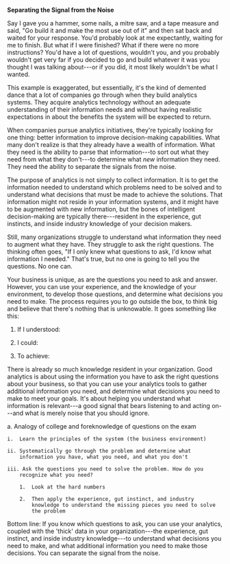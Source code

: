 **Separating the Signal from the Noise**

Say I gave you a hammer, some nails, a mitre saw, and a tape measure and
said, "Go build it and make the most use out of it" and then sat back
and waited for your response. You'd probably look at me expectantly,
waiting for me to finish. But what if I were finished? What if there
were no more instructions? You'd have a lot of questions, wouldn't you,
and you probably wouldn't get very far if you decided to go and build
whatever it was you thought I was talking about---or if you did, it most
likely wouldn't be what I wanted.

This example is exaggerated, but essentially, it's the kind of demented
dance that a lot of companies go through when they build analytics
systems. They acquire analytics technology without an adequate
understanding of their information needs and without having realistic
expectations in about the benefits the system will be expected to
return.

When companies pursue analytics initiatives, they're typically looking
for one thing: better information to improve decision-making
capabilities. What many don't realize is that they already have a wealth
of information. What they need is the ability to parse that
information---to sort out what they need from what they don't---to
determine what *new* information they need. They need the ability to
separate the signals from the noise.

The purpose of analytics is not simply to collect information. It is to
get the information needed to understand which problems need to be
solved and to understand what decisions that must be made to achieve the
solutions. That information might not reside in your information
systems, and it might have to be augmented with new information, but the
bones of intelligent decision-making are typically there---resident in
the experience, gut instincts, and inside industry knowledge of your
decision makers.

Still, many organizations struggle to understand what information they
need to augment what they have. They struggle to ask the right
questions. The thinking often goes, "If I only knew what questions to
ask, I'd know what information I needed." That's true, but no one is
going to tell you the questions. No one can.

Your business is unique, as are the questions you need to ask and
answer. However, you can use your experience, and the knowledge of your
environment, to develop those questions, and determine what decisions
you need to make. The process requires you to go outside the box, to
think big and believe that there's nothing that is unknowable. It goes
something like this:

1.  If I understood:

2.  I could:

3.  To achieve:

There is already so much knowledge resident in your organization. Good
analytics is about using the information you have to ask the right
questions about your business, so that you can use your analytics tools
to gather additional information you need, and determine what decisions
you need to make to meet your goals. It's about helping you understand
what information is relevant---a good signal that bears listening to and
acting on---and what is merely noise that you should ignore.

a.  Analogy of college and foreknowledge of questions on the exam

    i.  Learn the principles of the system (the business environment)

    ii. Systematically go through the problem and determine what
        information you have, what you need, and what you don't

    iii. Ask the questions you need to solve the problem. How do you
        recognize what you need?

        1.  Look at the hard numbers

        2.  Then apply the experience, gut instinct, and industry
            knowledge to understand the missing pieces you need to solve
            the problem

Bottom line: If you know which questions to ask, you can use your
analytics, coupled with the 'thick' data in your organization---the
experience, gut instinct, and inside industry knowledge---to understand
what decisions you need to make, and what additional information you
need to make those decisions. You can separate the signal from the
noise.
